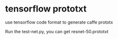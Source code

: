 # tensorflow prototxt
use tensorflow code format to generate caffe prototx

Run the test-net.py, you can get resnet-50.prototxt
